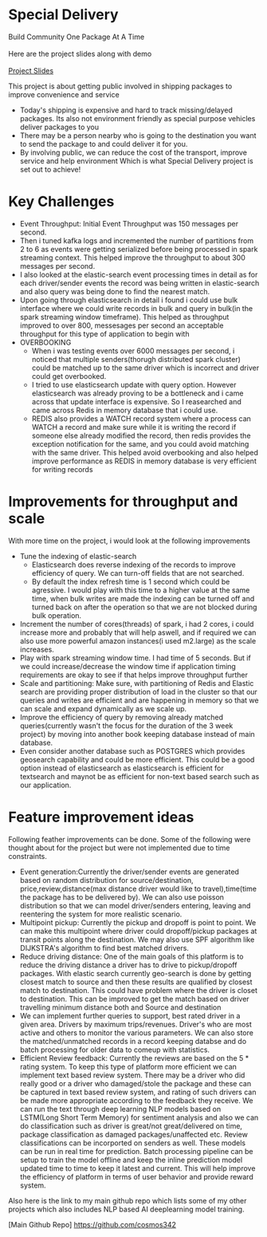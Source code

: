 # Special Delivery
Build Community One Package At A Time </br></br>
Here are the project slides along with demo </br>
</br>
[Project Slides](http://bit.ly/2s9L3SW)

This project is about getting public involved in shipping packages to improve convenience and service
* Today's shipping is expensive and hard to track missing/delayed packages. Its also not environment friendly as special purpose vehicles deliver packages to you
* There may be a person nearby who is going to the destination you want to send the package to and could deliver it for you.
* By involving public, we can reduce the cost of the transport, improve service and help environment Which is what Special Delivery project is set out to achieve!

# Key Challenges
* Event Throughput: Initial Event Throughput was 150 messages per second. 
* Then i tuned kafka logs and incremented the number of partitions from 2 to 6 as events were getting serialized before being processed in spark streaming context. This helped improve the throughput to about 300 messages per second.
* I also looked at the elastic-search event processing times in detail as for each driver/sender events the record was being written in elastic-search and also query was being done to find the nearest match. 
* Upon going through elasticsearch in detail i found i could use bulk interface where we could write records in bulk and query in bulk(in the spark streaming window timeframe). This helped as throughput improved to over 800, messesages per second an acceptable throughput for this type of application to begin with
* OVERBOOKING </br>
  * When i was testing events over 6000 messages per second, i noticed that multiple senders(thorugh distributed spark cluster) could be matched up to the same driver which is incorrect and driver could get overbooked.
  * I tried to use elasticsearch update with query option. However elasticsearch was already proving to be a bottleneck and i came across that update interface is expensive. So I reasearched and came across Redis in memory database that i could use.
  * REDIS also provides a WATCH record system where a process can WATCH a record and make sure while it is writing the record if someone else already modified the record, then redis provides the exception notification for the same, and you could avoid matching with the same driver. This helped avoid overbooking and also helped improve performance as REDIS in memory database is very efficient for writing records
  
# Improvements for throughput and scale
With more time on the project, i would look at the following improvements
* Tune the indexing of elastic-search</br>
  * Elasticsearch does reverse indexing of the records to improve efficiency of query. We can turn-off fields that are not searched.
  * By default the index refresh time is 1 second which could be agressive. I would play with this time to a higher value at the same time, when bulk writes are made the indexing can be turned off and turned back on after the operation so that we are not blocked during bulk operation. 
* Increment the number of cores(threads) of spark, i had 2 cores, i could increase more and probably that will help aswell, and if required we can also use more powerful amazon instances(i used m2.large) as the scale increases.
* Play with spark streaming window time. I had time of 5 seconds. But if we could increase/decrease the window time if application timing requirements are okay to see if that helps improve throughput further
* Scale and partitioning: Make sure, with partitioning of Redis and Elastic search are providing proper distribution of load in the cluster so that our queries and writes are efficient and are happening in memory so that we can scale and expand dynamically as we scale up.
* Improve the efficiency of query by removing already matched queries(currently wasn't the focus for the duration of the 3 week project) by moving into another book keeping database instead of main database.
* Even consider another database such as POSTGRES which provides geosearch capability and could be more efficient. This could be a good option instead of elasticsearch as elasticsearch is efficient for textsearch and maynot be as efficient for non-text based search such as our application.
# Feature improvement ideas
Following feather improvements can be done. Some of the following were thought about for the project but were not implemented due to time constraints.
* Event generation:Currently the driver/sender events are generated based on random distribution for source/destination, price,review,distance(max distance driver would like to travel),time(time the package has to be delivered by). We can also use poisson distribution so that we can model driver/senders entering, leaving and reentering the system for more realistic scenario.
* Multipoint pickup: Currently the pickup and dropoff is point to point. We can make this multipoint where driver could dropoff/pickup packages at transit points along the destination. We may also use SPF algorithm like DIJKSTRA's algorithm to find best matched drivers.
* Reduce driving distance: One of the main goals of this platform is to reduce the driving distance a driver has to drive to pickup/dropoff packages. With elastic search currently geo-search is done by getting closest match to source and then these results are qualified by closest match to destination. This could have problem where the driver is closet to destination. This can be improved to get the match based on driver travelling minimum distance both and Source and destination
* We can implement further queries to support, best rated driver in a given area. Drivers by maximum trips/revenues. Driver's who are most active and others to monitor the various parameters. We can also store the matched/unmatched records in a record keeping databse and do batch processing for older data to comeup with statistics.
* Efficient Review feedback: Currently the reviews are based on the 5 * rating system. To keep this type of platform more efficient we can implement text based review system. There may be a driver who did really good or a driver who damaged/stole the package and these can be captured in text based review system, and rating of such drivers can be made more appropriate according to the feedback they receive. We can run the text through deep learning NLP models based on LSTM(Long Short Term Memory) for sentiment analysis and also we can do classification such as driver is great/not great/delivered on time, package classification as damaged packages/unaffected etc. Review classifications can be incorported on senders as well. These models can be run in real time for prediction. Batch processing pipeline can be setup to train the model offline and keep the inline prediction model updated time to time to keep it latest and current. This will help improve the efficiency of platform in terms of user behavior and provide reward system. 

Also here is the link to my main github repo which lists some of my other projects which also includes NLP based AI deeplearning model training.</br>

[Main Github Repo]  https://github.com/cosmos342







